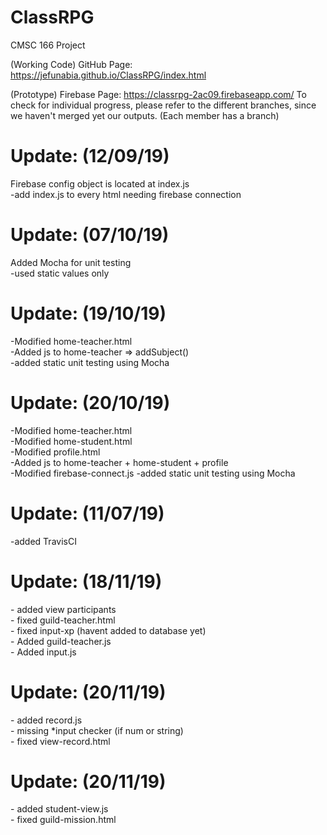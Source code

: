 # ClassRPG
CMSC 166 Project

(Working Code) GitHub Page: https://jefunabia.github.io/ClassRPG/index.html

(Prototype) Firebase Page: https://classrpg-2ac09.firebaseapp.com/
To check for individual progress, please refer to the different branches, since we haven't merged yet our outputs.
(Each member has a branch)

<h1>Update: (12/09/19)</h1>
Firebase config object is located at index.js <br>
-add index.js to every html needing firebase connection

<h1>Update: (07/10/19)</h1>
Added Mocha for unit testing<br>
-used static values only

<h1>Update: (19/10/19)</h1>
-Modified home-teacher.html<br>
-Added js to home-teacher => addSubject()<br>
-added static unit testing using Mocha


<h1>Update: (20/10/19)</h1>
-Modified home-teacher.html<br>
-Modified home-student.html<br>
-Modified profile.html<br>
-Added js to home-teacher + home-student + profile<br>
-Modified firebase-connect.js
-added static unit testing using Mocha

<h1>Update: (11/07/19)</h1>
-added TravisCI

<h1>Update: (18/11/19)</h1>
- added view participants<br>
- fixed guild-teacher.html<br>
- fixed input-xp (havent added to database yet)<br>
- Added guild-teacher.js<br>
- Added input.js

<h1>Update: (20/11/19)</h1>
- added record.js<br>
- missing *input checker (if num or string)<br>
- fixed view-record.html<br>

<h1>Update: (20/11/19)</h1>
- added student-view.js<br>
- fixed guild-mission.html
